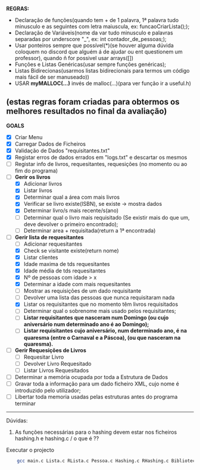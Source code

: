  **REGRAS:**
 - Declaração de funções(quando tem + de 1 palavra, 1ª palavra tudo minusculo e as seguintes com letra maiuscula, ex: funcaoCriarLista(););
 - Declaração de Variáveis(nome da var tudo minusculo e palavras separadas por underscore "_", ex: int contador_de_pessoas;);
 - Usar ponteiros sempre que possível(*)(se houver alguma dúvida coloquem no discord que alguém á de ajudar ou ent questionem um professor), quando ñ for possivel usar arrays([])
 - Funções e Listas Genéricas(usar sempre funções genéricas);
 - Listas Bidirecionas(usarmos listas bidirecionais para termos um código mais fácil de ser manuseado))
 - USAR **myMALLOC(...)** invés de malloc(...)(para ver função ir a useful.h)

(estas regras foram criadas para obtermos os melhores resultados no final da avaliação)
----

**GOALS**

- [X] Criar Menu
- [x] Carregar Dados de Ficheiros
- [x] Validação de Dados "requisitantes.txt"
- [x] Registar erros de dados errados em "logs.txt" e descartar os mesmos
- [ ] Registar info de livros, requesitantes, requesições (no momento ou ao fim do programa)
- [ ] **Gerir os livros**
    - [x] Adicionar livros
    - [x] Listar livros
    - [x] Determinar qual a área com mais livros
    - [x] Verificar se livro existe(ISBN), se existe -> mostra dados
    - [x] Determinar livro/s mais recente/s(ano)
    - [ ] Determinar qual o livro mais requisitado (Se existir mais do que um, deve devolver o primeiro encontrado); 
    - [ ] Determinar area + requisitada(return a 1ª encontrada)
- [ ] **Gerir lista de requesitantes**
    - [ ] Adicionar requesitantes
    - [X] Check se visitante existe(return nome)
    - [X] Listar clientes
    - [X] Idade maxima de tds requesitantes
    - [X] Idade média de tds requesitantes
    - [X] Nº de pessoas com idade > x
    - [X] Determinar a idade com mais requesitantes
    - [ ] Mostrar as requisições de um dado requisitante
    - [ ] Devolver uma lista das pessoas que nunca requisitaram nada
    - [X] Listar os requisitantes que no momento têm livros requisitados
    - [ ] Determinar qual o sobrenome mais usado pelos requisitantes;
    - [ ] **Listar requisitantes que nasceram num Domingo (ou cujo aniversário num determinado ano é ao Domingo);**
    - [ ] **Listar requisitantes cujo aniversário, num determinado ano, é na quaresma (entre o Carnaval e a Páscoa), (ou que nasceram na quaresma).**
- [ ] **Gerir Requesições de Livros**
    - [ ] Requesitar Livro
    - [ ] Devolver Livro Requesitado
    - [ ] Listar Livros Requesitados
- [ ] Determinar a memória ocupada por toda a Estrutura de Dados
- [ ] Gravar toda a informação para um dado ficheiro XML, cujo nome é introduzido pelo utilizador;
- [ ] Libertar toda memoria usadas pelas estruturas antes do programa terminar

----
Dúvidas:
1. As funções necessárias para o hashing devem estar nos ficheiros hashing.h e hashing.c / o que é ?? 

Executar o projecto
```bash
    gcc main.c Lista.c RLista.c Pessoa.c Hashing.c RHashing.c Biblioteca.c texto.c Uteis.c Livro.c -o main
```




